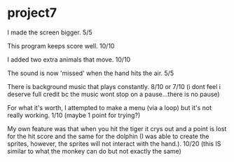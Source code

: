 # project7
I made the screen bigger.
5/5

This program keeps score well.
10/10

I added two extra animals that move.
10/10

The sound is now 'missed' when the hand hits the air.
5/5

There is background music that plays constantly.
8/10 or 7/10 (i dont feel i deserve full credit bc the music wont stop on a pause...there is no pause)

For what it's worth, I attempted to make a menu (via a loop) but it's not really working.
1/10 (maybe 1 point for trying?)

My own feature was that when you hit the tiger it crys out and a point is lost for the hit score and the same for the dolphin (I was able to create the sprites, however, the sprites will not interact with the hand.).
10/20 (this IS similar to what the monkey can do but not exactly the same)
